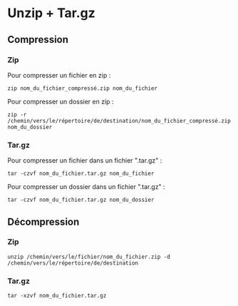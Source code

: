 # Unzip + Tar.gz

## Compression

### Zip

Pour compresser un fichier en zip :&#x20;

```shell
zip nom_du_fichier_compressé.zip nom_du_fichier
```

Pour compresser un dossier en zip :

```shell
zip -r /chemin/vers/le/répertoire/de/destination/nom_du_fichier_compressé.zip nom_du_dossier
```

### Tar.gz

Pour compresser un fichier dans un fichier ".tar.gz" :

```shell
tar -czvf nom_du_fichier.tar.gz nom_du_fichier
```

Pour compresser un dossier dans un fichier ".tar.gz" :

```shell
tar -czvf nom_du_fichier.tar.gz nom_du_dossier
```

## Décompression

### Zip

```shell
unzip /chemin/vers/le/fichier/nom_du_fichier.zip -d /chemin/vers/le/répertoire/de/destination
```

### Tar.gz

```shell
tar -xzvf nom_du_fichier.tar.gz
```

